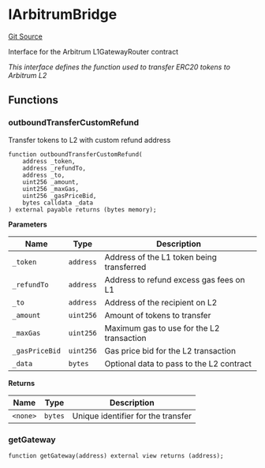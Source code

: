 # IArbitrumBridge
[Git Source](https://github.com/SyndicateProtocol/syndicate-appchains/blob/e670fbd66628d486b7f0c62387b907c2a44879ed/src/token/bridges/ArbitrumBridgeProxy.sol)

Interface for the Arbitrum L1GatewayRouter contract

*This interface defines the function used to transfer ERC20 tokens to Arbitrum L2*


## Functions
### outboundTransferCustomRefund

Transfer tokens to L2 with custom refund address


```solidity
function outboundTransferCustomRefund(
    address _token,
    address _refundTo,
    address _to,
    uint256 _amount,
    uint256 _maxGas,
    uint256 _gasPriceBid,
    bytes calldata _data
) external payable returns (bytes memory);
```
**Parameters**

|Name|Type|Description|
|----|----|-----------|
|`_token`|`address`|Address of the L1 token being transferred|
|`_refundTo`|`address`|Address to refund excess gas fees on L1|
|`_to`|`address`|Address of the recipient on L2|
|`_amount`|`uint256`|Amount of tokens to transfer|
|`_maxGas`|`uint256`|Maximum gas to use for the L2 transaction|
|`_gasPriceBid`|`uint256`|Gas price bid for the L2 transaction|
|`_data`|`bytes`|Optional data to pass to the L2 contract|

**Returns**

|Name|Type|Description|
|----|----|-----------|
|`<none>`|`bytes`|Unique identifier for the transfer|


### getGateway


```solidity
function getGateway(address) external view returns (address);
```

